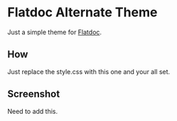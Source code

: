 # Flatdoc Alternate Theme

Just a simple theme for [Flatdoc](http://ricostacruz.com/flatdoc/).  

## How

Just replace the style.css with this one and your all set.

## Screenshot

Need to add this.